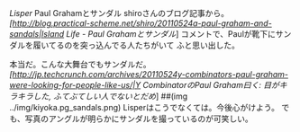 *Lisper* Paul Grahamとサンダル
shiroさんのブログ記事から。
 *[http://blog.practical-scheme.net/shiro/20110524a-paul-graham-and-sandals|Island Life - Paul Grahamとサンダル*]
 コメントで、Paulが靴下にサンダルを履いてるのを突っ込んでる人たちがいて
 ふと思い出した。

本当だ。こんな大舞台でもサンダルだ。
 *[http://jp.techcrunch.com/archives/20110524y-combinators-paul-graham-were-looking-for-people-like-us/|Y CombinatorのPaul Graham曰く: 目がキラキラした, ふてぶてしい人でないとだめ*]
 ##(img ../img/kiyoka.pg_sandals.png)
Lisperはこうでなくては。今後心がけよう。
でも、写真のアングルが明らかにサンダルを撮っているのが可笑しい。
